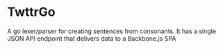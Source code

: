 # TwttrGo
A go lexer/parser for creating sentences from consonants. It has a single JSON API endpoint that delivers data to a Backbone.js SPA
